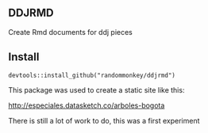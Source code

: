 
## DDJRMD

Create Rmd documents for ddj pieces

## Install

```
devtools::install_github("randommonkey/ddjrmd")
```

This package was used to create a static site like this:

http://especiales.datasketch.co/arboles-bogota

There is still a lot of work to do, this was a first experiment


